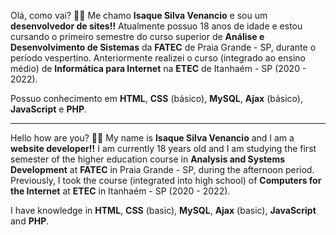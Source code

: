Olá, como vai? 👋👋 Me chamo <b>Isaque Silva Venancio</b> e sou um <b>desenvolvedor de sites!!</b> Atualmente possuo 18 anos de idade e estou cursando o primeiro semestre do curso superior de <b>Análise e Desenvolvimento de Sistemas</b> da <b>FATEC</b> de Praia Grande - SP, durante o período vespertino. Anteriormente realizei o curso (integrado ao ensino médio) de <b>Informática para Internet</b> na <b>ETEC</b> de Itanhaém - SP (2020 - 2022).

Possuo conhecimento em <b>HTML</b>, <b>CSS</b> (básico), <b>MySQL</b>, <b>Ajax</b> (básico), <b>JavaScript</b> e <b>PHP</b>.

<hr>

Hello how are you? 👋👋 My name is <b>Isaque Silva Venancio</b> and I am a <b>website developer!!</b> I am currently 18 years old and I am studying the first semester of the higher education course in <b>Analysis and Systems Development</b> at <b>FATEC</b> in Praia Grande - SP, during the afternoon period. Previously, I took the course (integrated into high school) of <b>Computers for the Internet</b> at <b>ETEC</b> in Itanhaém - SP (2020 - 2022).

I have knowledge in <b>HTML</b>, <b>CSS</b> (basic), <b>MySQL</b>, <b>Ajax</b> (basic), <b>JavaScript</b> and <b>PHP</b>.
